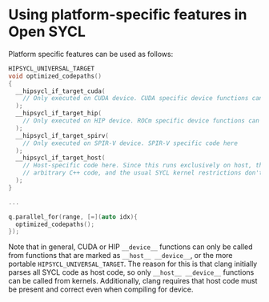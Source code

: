 # Using platform-specific features in Open SYCL

Platform specific features can be used as follows:
```cpp
HIPSYCL_UNIVERSAL_TARGET
void optimized_codepaths()
{
  __hipsycl_if_target_cuda(
    // Only executed on CUDA device. CUDA specific device functions can be called here
  );
  __hipsycl_if_target_hip(
    // Only executed on HIP device. ROCm specific device functions can be called here
  );
  __hipsycl_if_target_spirv(
    // Only executed on SPIR-V device. SPIR-V specific code here
  );
  __hipsycl_if_target_host(
    // Host-specific code here. Since this runs exclusively on host, this can be any
    // arbitrary C++ code, and the usual SYCL kernel restrictions don't apply.
  );
}

...

q.parallel_for(range, [=](auto idx){
  optimized_codepaths();
});

```
Note that in general, CUDA or HIP `__device__` functions can only be called from functions that are marked as `__host__ __device__`, or the more portable `HIPSYCL_UNIVERSAL_TARGET`. The reason for this is that clang initially parses all SYCL code as host code, so only `__host__ __device__` functions can be called from kernels. Additionally, clang requires that host code must be present and correct even when compiling for device.